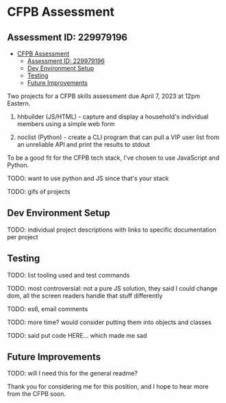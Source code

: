 # CFPB Assessment
## Assessment ID: 229979196
- [CFPB Assessment](#cfpb-assessment)
  - [Assessment ID: 229979196](#assessment-id-229979196)
  - [Dev Environment Setup](#dev-environment-setup)
  - [Testing](#testing)
  - [Future Improvements](#future-improvements)

Two projects for a CFPB skills assessment due April 7, 2023 at 12pm Eastern.

1. hhbuilder (JS/HTML) - capture and display a household's individual members using a simple web form

2. noclist (Python) - create a CLI program that can pull a VIP user list from an unreliable API and print the results to stdout

To be a good fit for the CFPB tech stack, I've chosen to use JavaScript and Python.

TODO: want to use python and JS since that's your stack

TODO: gifs of projects

## Dev Environment Setup

TODO: individual project descriptions with links to specific documentation per project

## Testing

TODO: list tooling used and test commands

TODO: most controversial: not a pure JS solution, they said I could change dom, all the screen readers
handle that stuff differently 

TODO: es6, email comments

TODO: more time? would consider putting them into objects and classes


TODO: said put code HERE... which made me sad

## Future Improvements

TODO: will I need this for the general readme?

Thank you for considering me for this position, and I hope to hear more from the CFPB soon.
